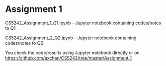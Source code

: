 # Assignment 1

CS5242_Assignment_1_Q1.ipynb - Jupyter notebook containing codes/notes to Q1  
  
CS5242_Assignment_2_Q2.ipynb - Jupyter notebook containing codes/notes to Q2  

You check the code/results using Jupyter notebook directly or on https://github.com/axchan/CS5242/tree/master/Assignment_1
